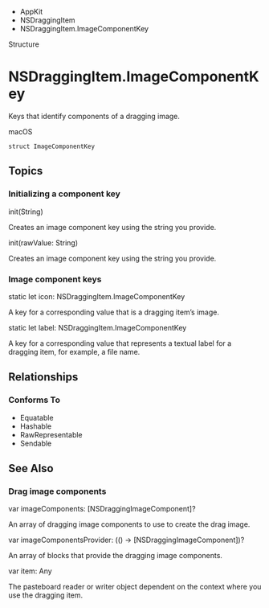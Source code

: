 

- AppKit
- NSDraggingItem
-  NSDraggingItem.ImageComponentKey 

Structure

# NSDraggingItem.ImageComponentKey

Keys that identify components of a dragging image.

macOS

``` source
struct ImageComponentKey
```

## Topics

### Initializing a component key

init(String)

Creates an image component key using the string you provide.

init(rawValue: String)

Creates an image component key using the string you provide.

### Image component keys

static let icon: NSDraggingItem.ImageComponentKey

A key for a corresponding value that is a dragging item’s image.

static let label: NSDraggingItem.ImageComponentKey

A key for a corresponding value that represents a textual label for a dragging item, for example, a file name.

## Relationships

### Conforms To

- Equatable
- Hashable
- RawRepresentable
- Sendable

## See Also

### Drag image components

var imageComponents: [NSDraggingImageComponent]?

An array of dragging image components to use to create the drag image.

var imageComponentsProvider: (() -> [NSDraggingImageComponent])?

An array of blocks that provide the dragging image components.

var item: Any

The pasteboard reader or writer object dependent on the context where you use the dragging item.

